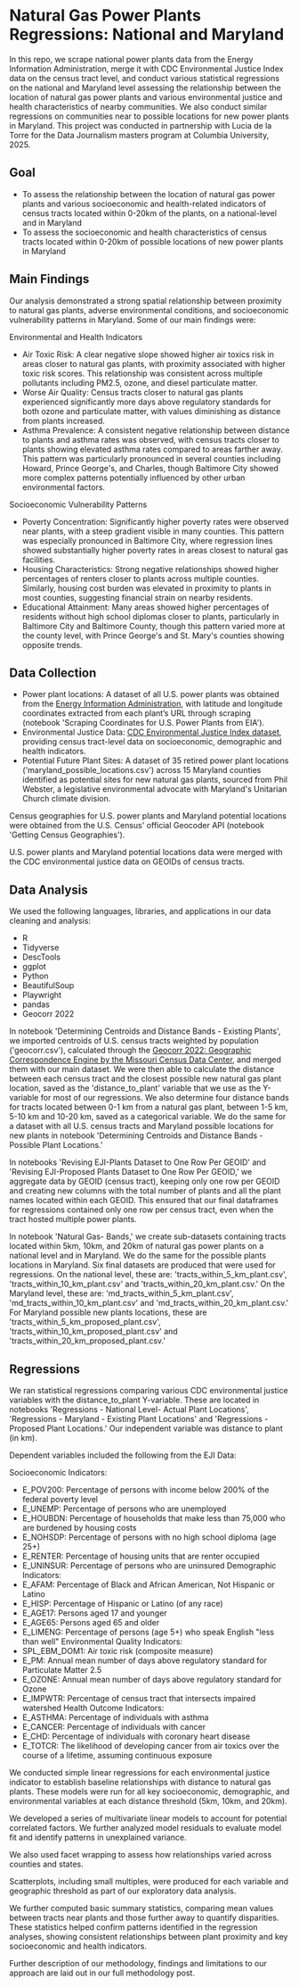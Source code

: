 # Natural Gas Power Plants Regressions: National and Maryland

In this repo, we scrape national power plants data from the Energy Information Administration, merge it with CDC Environmental Justice Index data on the census tract level, and conduct various statistical regressions on the national and Maryland level assessing the relationship between the location of natural gas power plants and various environmental justice and health characteristics of nearby communities. We also conduct similar regressions on communities near to possible locations for new power plants in Maryland. This project was conducted in partnership with Lucia de la Torre for the Data Journalism masters program at Columbia University, 2025.

## Goal
- To assess the relationship between the location of natural gas power plants and various socioeconomic and health-related indicators of census tracts located within 0-20km of the plants, on a national-level and in Maryland
- To assess the socioeconomic and health characteristics of census tracts located within 0-20km of possible locations of new power plants in Maryland

## Main Findings
Our analysis demonstrated a strong spatial relationship between proximity to natural gas plants, adverse environmental conditions, and socioeconomic vulnerability patterns in Maryland. Some of our main findings were: 

Environmental and Health Indicators
- Air Toxic Risk: A clear negative slope showed higher air toxics risk in areas closer to natural gas plants, with proximity associated with higher toxic risk scores. This relationship was consistent across multiple pollutants including PM2.5, ozone, and diesel particulate matter.
- Worse Air Quality: Census tracts closer to natural gas plants experienced significantly more days above regulatory standards for both ozone and particulate matter, with values diminishing as distance from plants increased.
- Asthma Prevalence: A consistent negative relationship between distance to plants and asthma rates was observed, with census tracts closer to plants showing elevated asthma rates compared to areas farther away. This pattern was particularly pronounced in several counties including Howard, Prince George's, and Charles, though Baltimore City showed more complex patterns potentially influenced by other urban environmental factors.

Socioeconomic Vulnerability Patterns
- Poverty Concentration: Significantly higher poverty rates were observed near plants, with a steep gradient visible in many counties. This pattern was especially pronounced in Baltimore City, where regression lines showed substantially higher poverty rates in areas closest to natural gas facilities.
- Housing Characteristics: Strong negative relationships showed higher percentages of renters closer to plants across multiple counties. Similarly, housing cost burden was elevated in proximity to plants in most counties, suggesting financial strain on nearby residents.
- Educational Attainment: Many areas showed higher percentages of residents without high school diplomas closer to plants, particularly in Baltimore City and Baltimore County, though this pattern varied more at the county level, with Prince George's and St. Mary's counties showing opposite trends.

## Data Collection
- Power plant locations: A dataset of all U.S. power plants was obtained from the [Energy Information Administration](https://www.eia.gov/beta/electricity/data/browser/#/topic/1?agg=2,0,1&fuel=vtvv&sec=g&geo=g&freq=A&datecode=2023&tab=overview&start=200101&end=201710&ctype=linechart&ltype=pin&maptype=0&rse=0&pin=), with latitude and longitude coordinates extracted from each plant’s URL through scraping (notebook 'Scraping Coordinates for U.S. Power Plants from EIA').
- Environmental Justice Data: [CDC Environmental Justice Index dataset](https://www.atsdr.cdc.gov/place-health/php/eji/eji-data-download.html), providing census tract-level data on socioeconomic, demographic and health indicators.
- Potential Future Plant Sites: A dataset of 35 retired power plant locations ('maryland_possible_locations.csv') across 15 Maryland counties identified as potential sites for new natural gas plants, sourced from Phil Webster, a legislative environmental advocate with Maryland's Unitarian Church climate division.

Census geographies for U.S. power plants and Maryland potential locations were obtained from the U.S. Census' official Geocoder API (notebook 'Getting Census Geographies').

U.S. power plants and Maryland potential locations data were merged with the CDC environmental justice data on GEOIDs of census tracts.

## Data Analysis
We used the following languages, libraries, and applications in our data cleaning and analysis:
- R
- Tidyverse
- DescTools
- ggplot
- Python
- BeautifulSoup
- Playwright
- pandas
- Geocorr 2022

In notebook 'Determining Centroids and Distance Bands - Existing Plants', we imported centroids of U.S. census tracts weighted by population ('geocorr.csv'), calculated through the [Geocorr 2022: Geographic Correspondence Engine by the Missouri Census Data Center](https://mcdc.missouri.edu/applications/geocorr2022.html), and merged them with our main dataset. We were then able to calculate the distance between each census tract and the closest possible new natural gas plant location, saved as the 'distance_to_plant' variable that we use as the Y-variable for most of our regressions. We also determine four distance bands for tracts located between 0-1 km from a natural gas plant, between 1-5 km, 5-10 km and 10-20 km, saved as a categorical variable.
We do the same for a dataset with all U.S. census tracts and Maryland possible locations for new plants in notebook 'Determining Centroids and Distance Bands - Possible Plant Locations.'

In notebooks 'Revising EJI-Plants Dataset to One Row Per GEOID' and 'Revising EJI-Proposed Plants Dataset to One Row Per GEOID,' we aggregate data by GEOID (census tract), keeping only one row per GEOID and creating new columns with the total number of plants and all the plant names located within each GEOID. This ensured that our final dataframes for regressions contained only one row per census tract, even when the tract hosted multiple power plants. 

In notebook 'Natural Gas- Bands,' we create sub-datasets containing tracts located within 5km, 10km, and 20km of natural gas power plants on a national level and in Maryland. We do the same for the possible plants locations in Maryland. Six final datasets are produced that were used for regressions. On the national level, these are: 'tracts_within_5_km_plant.csv', 'tracts_within_10_km_plant.csv' and 'tracts_within_20_km_plant.csv.' On the Maryland level, these are: 'md_tracts_within_5_km_plant.csv', 'md_tracts_within_10_km_plant.csv' and 'md_tracts_within_20_km_plant.csv.' For Maryland possible new plants locations, these are 'tracts_within_5_km_proposed_plant.csv', 'tracts_within_10_km_proposed_plant.csv' and 'tracts_within_20_km_proposed_plant.csv.'

## Regressions
We ran statistical regressions comparing various CDC environmental justice variables with the distance_to_plant Y-variable. These are located in notebooks 'Regressions - National Level- Actual Plant Locations', 'Regressions - Maryland - Existing Plant Locations' and 'Regressions - Proposed Plant Locations.' Our independent variable was distance to plant (in km).

Dependent variables included the following from the EJI Data: 

Socioeconomic Indicators:
- E_POV200: Percentage of persons with income below 200% of the federal poverty level
- E_UNEMP: Percentage of persons who are unemployed
- E_HOUBDN: Percentage of households that make less than 75,000 who are burdened by housing costs
- E_NOHSDP: Percentage of persons with no high school diploma (age 25+)
- E_RENTER: Percentage of housing units that are renter occupied
- E_UNINSUR: Percentage of persons who are uninsured
Demographic Indicators:
- E_AFAM: Percentage of Black and African American, Not Hispanic or Latino
- E_HISP: Percentage of Hispanic or Latino (of any race)
- E_AGE17: Persons aged 17 and younger
- E_AGE65: Persons aged 65 and older
- E_LIMENG: Percentage of persons (age 5+) who speak English "less than well"
Environmental Quality Indicators:
- SPL_EBM_DOM1: Air toxic risk (composite measure)
- E_PM: Annual mean number of days above regulatory standard for Particulate Matter 2.5
- E_OZONE: Annual mean number of days above regulatory standard for Ozone
- E_IMPWTR: Percentage of census tract that intersects impaired watershed
Health Outcome Indicators:
- E_ASTHMA: Percentage of individuals with asthma
- E_CANCER: Percentage of individuals with cancer
- E_CHD: Percentage of individuals with coronary heart disease
- E_TOTCR: The likelihood of developing cancer from air toxics over the course of a lifetime, assuming continuous exposure

We conducted simple linear regressions for each environmental justice indicator to establish baseline relationships with distance to natural gas plants. These models were run for all key socioeconomic, demographic, and environmental variables at each distance threshold (5km, 10km, and 20km). 

We developed a series of multivariate linear models to account for potential correlated factors. We further analyzed model residuals to evaluate model fit and identify patterns in unexplained variance.

We also used facet wrapping to assess how relationships varied across counties and states.

Scatterplots, including small multiples, were produced for each variable and geographic threshold as part of our exploratory data analysis.

We further computed basic summary statistics, comparing mean values between tracts near plants and those further away to quantify disparities. These statistics helped confirm patterns identified in the regression analyses, showing consistent relationships between plant proximity and key socioeconomic and health indicators.

Further description of our methodology, findings and limitations to our approach are laid out in our full methodology post.

